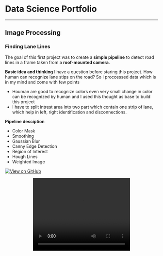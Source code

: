 # Data Science Portfolio

---

## Image Processing

### Finding Lane Lines

The goal of this first project was to create a **simple pipeline** to detect road lines in a frame taken from a **roof-mounted camera**.

**Basic idea and thinking**
I have a question before staring this project. How human can recognize lane stips on the road? So I proccessed data which is in my mind and come with few points

- Houman are good to recognize colors even very small change in color can be recognized by human and I used this thought as base to build this project
- I have to split intrest area into two part which contain one strip of lane, which help in left, right identification and disconnections.

**Pipeline desciption**
- Color Mask
- Smoothing
- Gaussian Blur
- Canny Edge Detection
- Region of Interest
- Hough Lines
- Weighted Image


[![View on GitHub](https://img.shields.io/badge/GitHub-View_on_GitHub-blue?logo=GitHub)](https://github.com/shubham-sri/self-driving-car/tree/main/lane_finding)

<center>
<video width="320" height="240" controls>
  <source src="/portfolio/assets/video/lane_finding.mp4" type="video/mp4">
  Your browser does not support the video tag.
</video>
</center>